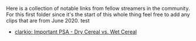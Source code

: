 Here is a collection of notable links from fellow streamers in the community. For this first folder since it's the start of this whole thing feel free to add any clips that are from June 2020. test

- [clarkio: Important PSA - Dry Cereal vs. Wet Cereal](https://clips.twitch.tv/CallousTastyCiderMoreCowbell)
